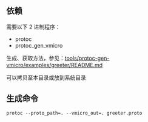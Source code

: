 ## 依赖

需要以下 2 进制程序：

- protoc
- protoc_gen_vmicro

生成、获取方法，参见：[tools/protoc-gen-vmicro/examples/greeter/README.md](../../../tools/protoc-gen-vmicro/examples/greeter/README.md)

可以拷贝至本目录或放到系统目录


## 生成命令

```shell
protoc --proto_path=. --vmicro_out=. greeter.proto
```
